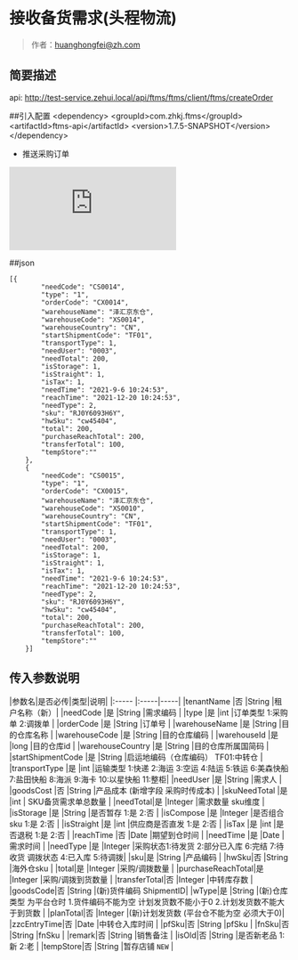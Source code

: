 # 接收备货需求(头程物流)

> 作者：huanghongfei@zh.com

## 简要描述

api: http://test-service.zehui.local/api/ftms/ftms/client/ftms/createOrder

##引入配置
 &lt;dependency>
            &lt;groupId>com.zhkj.ftms&lt;/groupId>
            &lt;artifactId>ftms-api&lt;/artifactId>
            &lt;version>1.7.5-SNAPSHOT&lt;/version>
        &lt;/dependency>
- 推送采购订单

![](http://showdoc.zehui.local/server/index.php?s=/api/attachment/visitFile/sign/55eee10f1bdfcbf7a59d95652beed15a&showdoc=.jpg)

##json
``` 
[{
        "needCode": "CS0014",
        "type": "1",
	    "orderCode": "CX0014",
        "warehouseName": "泽汇京东仓",
        "warehouseCode": "XS0014",
        "warehouseCountry": "CN",
        "startShipmentCode": "TF01",
        "transportType": 1,
        "needUser": "0003",
        "needTotal": 200,
        "isStorage": 1,
        "isStraight": 1,
        "isTax": 1,
        "needTime": "2021-9-6 10:24:53",
        "reachTime": "2021-12-20 10:24:53",
        "needType": 2,
        "sku": "RJ0Y6093H6Y",
        "hwSku": "cw45404",
        "total": 200,
        "purchaseReachTotal": 200,
        "transferTotal": 100,
		"tempStore":""
    },
    {
        "needCode": "CS0015",
        "type": "1",
	    "orderCode": "CX0015",
        "warehouseName": "泽汇京东仓",
        "warehouseCode": "XS0010",
        "warehouseCountry": "CN",
        "startShipmentCode": "TF01",
        "transportType": 1,
        "needUser": "0003",
        "needTotal": 200,
        "isStorage": 1,
        "isStraight": 1,
        "isTax": 1,
        "needTime": "2021-9-6 10:24:53",
        "reachTime": "2021-12-20 10:24:53",
        "needType": 2,
        "sku": "RJ0Y6093H6Y",
        "hwSku": "cw45404",
        "total": 200,
        "purchaseReachTotal": 200,
        "transferTotal": 100,
		"tempStore":""
    }]
``` 
## 传入参数说明 

|参数名|是否必传|类型|说明|
|:-----  |:-----|-----|
|tenantName |否 |String   |租户名称（新）|
|needCode |是 |String   |需求编码  |
|type |是 |int   |订单类型 1:采购单 2:调拨单  |
|orderCode |是 |String   |订单号  |
|warehouseName |是 |String   |目的仓库名称  |
|warehouseCode |是 |String   |目的仓库编码  |
|warehouseId |是 |long   |目的仓库id  |
|warehouseCountry |是 |String   |目的仓库所属国简码  |
|startShipmentCode |是 |String   |启运地编码（仓库编码） TF01:中转仓 |
|transportType |是 |int   |运输类型 1:快递 2:海运 3:空运 4:陆运 5:铁运 6:美森快船 7:盐田快船 8:海派 9:海卡 10:以星快船 11:整柜|
|needUser |是 |String   |需求人 |
|goodsCost |否 |String   |产品成本 (新增字段 采购时传成本) |
|skuNeedTotal |是 |int   | SKU备货需求单总数量  |
|needTotal|是 |Integer   |需求数量 sku维度 |
|isStorage |是 |String   |是否暂存 1:是 2:否  |
|isCompose |是 |Integer   |是否组合sku 1:是 2:否  |
|isStraight |是 |int   |供应商是否直发 1:是 2:否  |
|isTax |是 |int   |是否退税 1:是 2:否  |
|reachTime |否 |Date   |期望到仓时间  |
|needTime |是 |Date   |需求时间  |
|needType |是 |Integer   |采购状态1:待发货 2:部分已入库 6:完结 7:待收货 调拨状态 4:已入库 5:待调拨|
|sku|是 |String   |产品编码  |
|hwSku|否 |String   |海外仓sku |
|total|是 |Integer   |采购/调拨数量  |
|purchaseReachTotal|是 |Integer   |采购/调拨到货数量  |
|transferTotal|否 |Integer   |中转库存数 |
|goodsCode|否 |String   |(新)货件编码 ShipmentID|
|wType|是 |String   |(新)仓库类型 为平台仓时 1.货件编码不能为空 计划发货数不能小于0 2.计划发货数不能大于到货数  |
|planTotal|否 |Integer   |(新)计划发货数 (平台仓不能为空 必须大于0)|
|zzcEntryTime|否 |Date   |中转仓入库时间 |
|pfSku|否 |String   |pfSku |
|fnSku|否 |String   |fnSku |
|remark|否 |String   |销售备注 |
|isOld|否 |String   |是否新老品 1:新 2:老 |
|tempStore|否 |String   |暂存店铺 `NEW` |